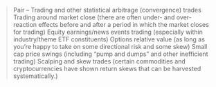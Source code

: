 > Pair – Trading and other statistical arbitrage (convergence) trades
> Trading around market close (there are often under- and over-reaction effects before and after a period in which the market closes for trading)
> Equity earnings/news events trading (especially within industry/theme ETF constituents)
> Options relative value (as long as you’re happy to take on some directional risk and some skew)
> Small cap price swings (including “pump and dumps” and other inefficient trading)
> Scalping and skew trades (certain commodities and cryptocurrencies have shown return skews that can be harvested systematically.)
